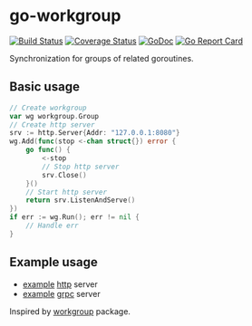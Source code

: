 # go-workgroup

[![Build Status](https://travis-ci.com/da440dil/go-workgroup.svg?branch=master)](https://travis-ci.com/da440dil/go-workgroup)
[![Coverage Status](https://coveralls.io/repos/github/da440dil/go-workgroup/badge.svg?branch=master)](https://coveralls.io/github/da440dil/go-workgroup?branch=master)
[![GoDoc](https://godoc.org/github.com/da440dil/go-workgroup?status.svg)](https://godoc.org/github.com/da440dil/go-workgroup)
[![Go Report Card](https://goreportcard.com/badge/github.com/da440dil/go-workgroup)](https://goreportcard.com/report/github.com/da440dil/go-workgroup)

Synchronization for groups of related goroutines.

## Basic usage

```go
// Create workgroup
var wg workgroup.Group
// Create http server
srv := http.Server{Addr: "127.0.0.1:8080"}
wg.Add(func(stop <-chan struct{}) error {
	go func() {
		<-stop
		// Stop http server
		srv.Close()
	}()
	// Start http server
	return srv.ListenAndServe()
})
if err := wg.Run(); err != nil {
	// Handle err
}
```

## Example usage

- [example](./examples/workgroup-http-server/main.go) [http](https://golang.org/pkg/net/http/) server
- [example](./examples/workgroup-grpc-server/main.go) [grpc](https://github.com/grpc/grpc-go) server

Inspired by [workgroup](https://github.com/heptio/workgroup) package.